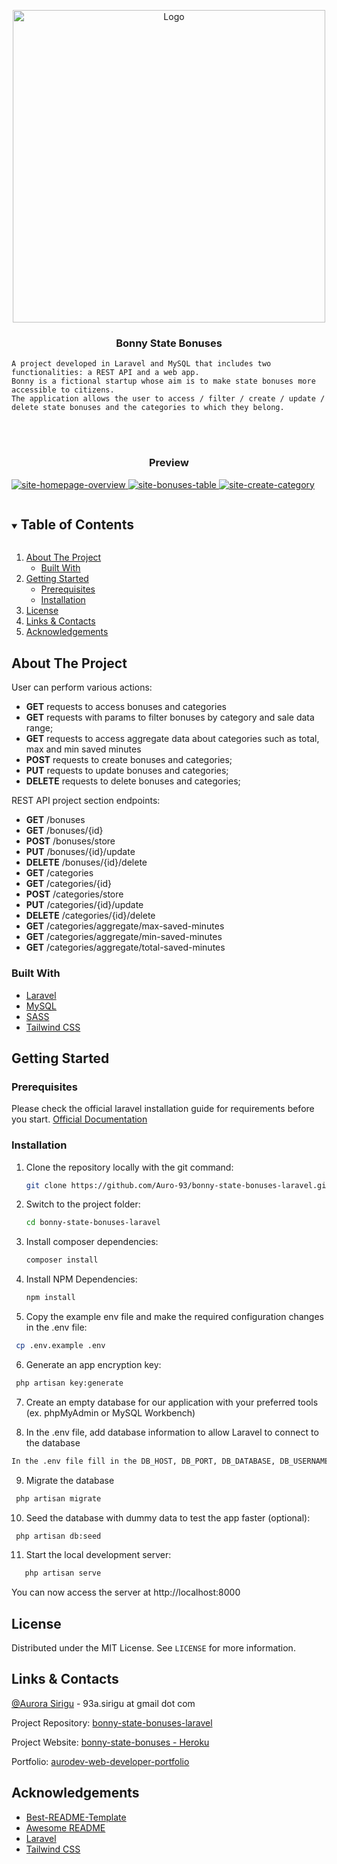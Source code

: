 <p align="center">

  <p align="center">
    <a href="https://github.com/Auro-93/bonny-state-bonuses-laravel">
        <img src="public/images/favicon.png" alt="Logo" width= "500" height = "500">
    </a>
   </p>
  
  <h3 align="center">Bonny State Bonuses</h3>

  <p align="center">
   
    A project developed in Laravel and MySQL that includes two functionalities: a REST API and a web app.
    Bonny is a fictional startup whose aim is to make state bonuses more accessible to citizens.
    The application allows the user to access / filter / create / update / delete state bonuses and the categories to which they belong.
  </p>

  <br>
  <br>

  <h3 align="center">Preview</h3>

  <a href="https://github.com/Auro-93/bonny-state-bonuses-laravel">
    <img src="public/screenshots/overview.png" alt="site-homepage-overview">
  </a>

  <a href="https://github.com/Auro-93/bonny-state-bonuses-laravel">
    <img src="public/screenshots/bonuses-table.png" alt="site-bonuses-table">
  </a>

  <a href="https://github.com/Auro-93/bonny-state-bonuses-laravel">
    <img src="public/screenshots/create-category.png" alt="site-create-category">
  </a>

</p>

<details open="open">
  <summary><h2 style="display: inline-block">Table of Contents</h2></summary>
  <ol>
    <li>
      <a href="#about-the-project">About The Project</a>
      <ul>
        <li><a href="#built-with">Built With</a></li>
      </ul>
    </li>
    <li>
      <a href="#getting-started">Getting Started</a>
      <ul>
        <li><a href="#prerequisites">Prerequisites</a></li>
        <li><a href="#installation">Installation</a></li>
      </ul>
    </li>
    <li><a href="#license">License</a></li>
    <li><a href="#links-contacts">Links & Contacts</a></li>
    <li><a href="#acknowledgements">Acknowledgements</a></li>
  </ol>
</details>

## About The Project

User can perform various actions:

<ul>
<li><strong>GET</strong> requests to access bonuses and categories </li>
<li><strong>GET</strong> requests with params to filter bonuses by category and sale data range; </li>
<li><strong>GET</strong> requests to access aggregate data about categories such as total, max and min saved minutes</li>
<li><strong>POST</strong> requests to create bonuses and categories; </li>
<li><strong>PUT</strong> requests to update bonuses and categories; </li>
<li><strong>DELETE</strong> requests to delete bonuses and categories; </li>
</ul>

REST API project section endpoints:

<ul>
<li><strong>GET</strong> /bonuses</li>
<li><strong>GET</strong> /bonuses/{id}</li>
<li><strong>POST</strong> /bonuses/store</li>
<li><strong>PUT</strong> /bonuses/{id}/update</li>
<li><strong>DELETE</strong> /bonuses/{id}/delete</li>

<li><strong>GET</strong> /categories</li>
<li><strong>GET</strong> /categories/{id}</li>
<li><strong>POST</strong> /categories/store</li>
<li><strong>PUT</strong> /categories/{id}/update</li>
<li><strong>DELETE</strong> /categories/{id}/delete</li>

<li><strong>GET</strong> /categories/aggregate/max-saved-minutes</li>
<li><strong>GET</strong> /categories/aggregate/min-saved-minutes</li>
<li><strong>GET</strong> /categories/aggregate/total-saved-minutes</li>
</ul>



### Built With

- [Laravel](https://laravel.com/)
- [MySQL](https://www.mysql.com/)
- [SASS](https://sass-lang.com/)
- [Tailwind CSS](https://tailwindcss.com/)

## Getting Started

### Prerequisites

Please check the official laravel installation guide for requirements before you start. [Official Documentation](https://laravel.com/docs/9.x/installation)


### Installation

1. Clone the repository locally with the git command:

   ```sh
   git clone https://github.com/Auro-93/bonny-state-bonuses-laravel.git
   ```

2. Switch to the project folder:

   ```sh
   cd bonny-state-bonuses-laravel
   ```

3. Install composer dependencies:

   ```sh
   composer install
   ```
   
4. Install NPM Dependencies:

   ```sh
   npm install
   ```
5. Copy the example env file and make the required configuration changes in the .env file:

  ```sh
   cp .env.example .env
   ```
 6. Generate an app encryption key:
    
  ```sh
   php artisan key:generate
   ```
 7. Create an empty database for our application with your preferred tools (ex. phpMyAdmin or MySQL Workbench)  

 8. In the .env file, add database information to allow Laravel to connect to the database

  ```sh
  In the .env file fill in the DB_HOST, DB_PORT, DB_DATABASE, DB_USERNAME, and DB_PASSWORD options to match the credentials of the database you just created. 
   ```
  
 9. Migrate the database 

  ```sh
   php artisan migrate
   ```
 10. Seed the database with dummy data to test the app faster (optional):

  ```sh
   php artisan db:seed
   ``` 
 11. Start the local development server:

  ```sh
     php artisan serve
   ```    
   You can now access the server at http://localhost:8000  
    


## License

Distributed under the MIT License. See `LICENSE` for more information.

## Links & Contacts

[@Aurora Sirigu](https://www.linkedin.com/in/aurora-sirigu-a001301b4/) - 93a.sirigu at gmail dot com

Project Repository: [bonny-state-bonuses-laravel](https://github.com/Auro-93/bonny-state-bonuses-laravel)

Project Website: [bonny-state-bonuses - Heroku](https://bonny-state-bonuses.herokuapp.com/)

Portfolio: [aurodev-web-developer-portfolio](https://aurodev-web-developer-portfolio.netlify.app/)

## Acknowledgements

- [Best-README-Template](https://github.com/othneildrew/Best-README-Template)
- [Awesome README](https://github.com/matiassingers/awesome-readme)
- [Laravel](https://laravel.com/)
- [Tailwind CSS](https://tailwindcss.com/)


